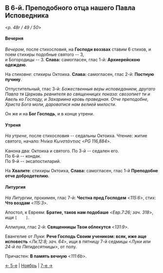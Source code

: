 ## В 6-й. Преподобного отца нашего Павла Исповедника

<*p. 48r / 49 / 50*>

#### Вечерня

*Вечером*, после стихословия, на **Господи воззвах** ставим 6 стихов, и поем стихиры подобные святого -- 3,  
и Богородицы -- 3. **Слава:** самогласен, глас 1-й: **Архиерейскою одеждею**.

На *стиховне*: стихиры Октоиха. **Слава:** самогласен, глас 2-й: **Постную пучину**.     

Отпустительный, глас 3-й: *Божественныя веры исповеданием, другаго Павла тя Церковь ревнителя во 
священницех показа: свозопиет ти и Авель ко Господу, и Захариина кровь праведная. Отче преподобне, 
Христа Бога моли, дароватися нам велией милости*. 

Он же и на **Бог Господь**, и в конце утрени. 

#### Утреня

*На утрене*, после стихословия -- седальны Октоиха. 
Чтение: житие святого, начало: *̔Ηνίκα Κωνστάντιος* <*PG 116,884*>. 

Канона два: Октоиха и святого. 
По 3-й -- седален его.   
По 6-й -- кондак.  
По 9-й -- эксапостиларий. 

На **Хвалите**: стихиры Октоиха, **Слава:** самогласен, глас 1-й **Преподобне отче добродетелию**. 

#### Литургия

*На Литургии*, прокимен, глас 7-й: **Честна пред Господем** <*115:6*>, стих: **Что воздам** <*115:3*>. 
 
Апостол, к Евреям: **Братие, таков нам подобаше** <*Евр.7:26; зач. 318*>, ищи `[    ]`. 

Аллилуиа, глас 2-й: **Священницы Твои облекутся** <*131:9*>. 

Евангелие от Луки: **Рече Господь Своим учеником: всяк, иже аще исповесть** <*Лк.12:8; зач. 64*>, ищи в пятницу 
7-й седмицы <*Луки или 24-й по Пятидесятницы*>, от полу. 

Причастен: **В память вечную** <*111:6b*>. 

[← 5-е](11_05_MES.ru.md) | [Ноябрь](README.md#6-й) | [7-е →](11_07_MES.ru.md)
